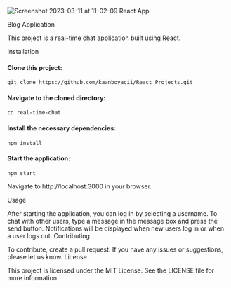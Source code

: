 ![Screenshot 2023-03-11 at 11-02-09 React App](https://user-images.githubusercontent.com/98668706/224472793-0614f87c-b7c0-4e71-b076-8efb984128ab.png)

Blog Application

This project is a real-time chat application built using React.

Installation

#### Clone this project:

    git clone https://github.com/kaanboyacii/React_Projects.git

#### Navigate to the cloned directory:

    cd real-time-chat

#### Install the necessary dependencies:

    npm install

#### Start the application:

    npm start

Navigate to http://localhost:3000 in your browser.

Usage

After starting the application, you can log in by selecting a username. To chat with other users, type a message in the message box and press the send button. Notifications will be displayed when new users log in or when a user logs out.
Contributing

To contribute, create a pull request. If you have any issues or suggestions, please let us know.
License

This project is licensed under the MIT License. See the LICENSE file for more information.
